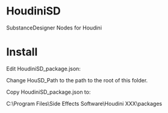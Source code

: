 # HoudiniSD
 SubstanceDesigner Nodes for Houdini

# Install
Edit HoudiniSD_package.json:

Change HouSD_Path to the path to the root of this folder.

Copy HoudiniSD_package.json to:

C:\Program Files\Side Effects Software\Houdini XXX\packages